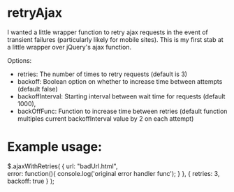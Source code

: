 retryAjax
================================
I wanted a little wrapper function to retry ajax requests in the event of transient failures (particularly likely for mobile sites). This is my first stab at a little wrapper over jQuery's ajax function. 


Options:

* retries: The number of times to retry requests (default is 3)
* backoff: Boolean option on whether to increase time between attempts (default false)
* backoffInterval: Starting interval between wait time for requests (default 1000),
* backOffFunc: Function to increase time between retries (default function multiples current backoffInterval value by 2 on each attempt)


Example usage:
================================

$.ajaxWithRetries(
	{
		url: "badUrl.html",  
		error: function(){
	 		console.log('original error handler func');
		} 
	},
	{
		retries: 3,
		backoff: true
	}
);

